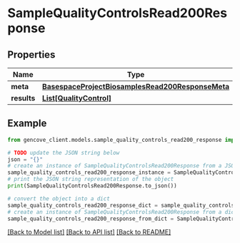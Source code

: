 # SampleQualityControlsRead200Response


## Properties

Name | Type | Description | Notes
------------ | ------------- | ------------- | -------------
**meta** | [**BasespaceProjectBiosamplesRead200ResponseMeta**](BasespaceProjectBiosamplesRead200ResponseMeta.md) |  | [optional]
**results** | [**List[QualityControl]**](QualityControl.md) |  |

## Example

```python
from gencove_client.models.sample_quality_controls_read200_response import SampleQualityControlsRead200Response

# TODO update the JSON string below
json = "{}"
# create an instance of SampleQualityControlsRead200Response from a JSON string
sample_quality_controls_read200_response_instance = SampleQualityControlsRead200Response.from_json(json)
# print the JSON string representation of the object
print(SampleQualityControlsRead200Response.to_json())

# convert the object into a dict
sample_quality_controls_read200_response_dict = sample_quality_controls_read200_response_instance.to_dict()
# create an instance of SampleQualityControlsRead200Response from a dict
sample_quality_controls_read200_response_from_dict = SampleQualityControlsRead200Response.from_dict(sample_quality_controls_read200_response_dict)
```
[[Back to Model list]](../README.md#documentation-for-models) [[Back to API list]](../README.md#documentation-for-api-endpoints) [[Back to README]](../README.md)
